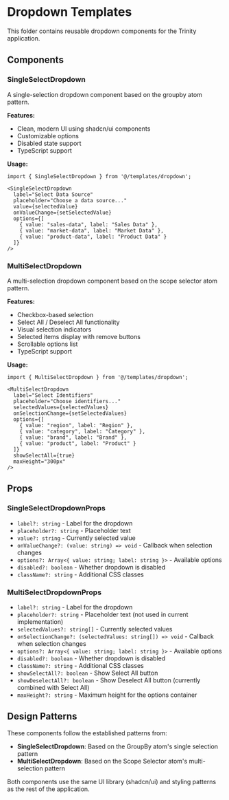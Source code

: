 # Dropdown Templates

This folder contains reusable dropdown components for the Trinity application.

## Components

### SingleSelectDropdown
A single-selection dropdown component based on the groupby atom pattern.

**Features:**
- Clean, modern UI using shadcn/ui components
- Customizable options
- Disabled state support
- TypeScript support

**Usage:**
```tsx
import { SingleSelectDropdown } from '@/templates/dropdown';

<SingleSelectDropdown
  label="Select Data Source"
  placeholder="Choose a data source..."
  value={selectedValue}
  onValueChange={setSelectedValue}
  options={[
    { value: "sales-data", label: "Sales Data" },
    { value: "market-data", label: "Market Data" },
    { value: "product-data", label: "Product Data" }
  ]}
/>
```

### MultiSelectDropdown
A multi-selection dropdown component based on the scope selector atom pattern.

**Features:**
- Checkbox-based selection
- Select All / Deselect All functionality
- Visual selection indicators
- Selected items display with remove buttons
- Scrollable options list
- TypeScript support

**Usage:**
```tsx
import { MultiSelectDropdown } from '@/templates/dropdown';

<MultiSelectDropdown
  label="Select Identifiers"
  placeholder="Choose identifiers..."
  selectedValues={selectedValues}
  onSelectionChange={setSelectedValues}
  options={[
    { value: "region", label: "Region" },
    { value: "category", label: "Category" },
    { value: "brand", label: "Brand" },
    { value: "product", label: "Product" }
  ]}
  showSelectAll={true}
  maxHeight="300px"
/>
```

## Props

### SingleSelectDropdownProps
- `label?: string` - Label for the dropdown
- `placeholder?: string` - Placeholder text
- `value?: string` - Currently selected value
- `onValueChange?: (value: string) => void` - Callback when selection changes
- `options?: Array<{ value: string; label: string }>` - Available options
- `disabled?: boolean` - Whether dropdown is disabled
- `className?: string` - Additional CSS classes

### MultiSelectDropdownProps
- `label?: string` - Label for the dropdown
- `placeholder?: string` - Placeholder text (not used in current implementation)
- `selectedValues?: string[]` - Currently selected values
- `onSelectionChange?: (selectedValues: string[]) => void` - Callback when selection changes
- `options?: Array<{ value: string; label: string }>` - Available options
- `disabled?: boolean` - Whether dropdown is disabled
- `className?: string` - Additional CSS classes
- `showSelectAll?: boolean` - Show Select All button
- `showDeselectAll?: boolean` - Show Deselect All button (currently combined with Select All)
- `maxHeight?: string` - Maximum height for the options container

## Design Patterns

These components follow the established patterns from:
- **SingleSelectDropdown**: Based on the GroupBy atom's single selection pattern
- **MultiSelectDropdown**: Based on the Scope Selector atom's multi-selection pattern

Both components use the same UI library (shadcn/ui) and styling patterns as the rest of the application.
